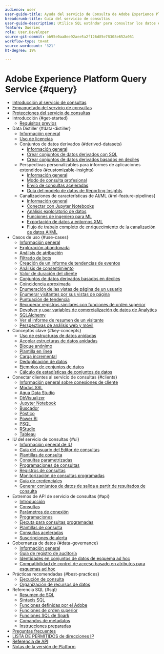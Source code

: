 ```yaml
---
audience: user
user-guide-title: Ayuda del servicio de Consulta de Adobe Experience Platform
breadcrumb-title: Guía del servicio de consultas
user-guide-description: Utilice SQL estándar para consultar los datos dentro del lago de datos en Experience Platform.
feature: Queries
role: User,Developer
source-git-commit: bb95e0aa8ee92aee5a2f126d85e78308e652a061
workflow-type: tm+mt
source-wordcount: '321'
ht-degree: 19%

---
```



# Adobe Experience Platform Query Service {#query}

- [Introducción al servicio de consultas](home.md)
- [Empaquetado del servicio de consultas](packaging.md)
- [Protecciones del servicio de consultas](guardrails.md)
- Introducción {#get-started}
   - [Requisitos previos](get-started/prerequisites.md)
- Data Distiller {#data-distiller}
   - [Información general](data-distiller/overview.md)
   - [Uso de licencias](data-distiller/license-usage.md)
   - Conjuntos de datos derivados {#derived-datasets}
      - [Información general](data-distiller/derived-datasets/overview.md)
      - [Crear conjuntos de datos derivados con SQL](data-distiller/derived-datasets/create-derived-datasets-with-sql.md)
      - [Crear conjuntos de datos derivados basados en deciles](data-distiller/derived-datasets/decile-based-derived-attributes.md)
   - Perspectivas personalizables para informes de aplicaciones extendidos {#customizable-insights}
      - [Información general](data-distiller/customizable-insights/overview.md)
      - [Modo de consulta profesional](data-distiller/customizable-insights/query-pro-mode.md)
      - [Envío de consultas aceleradas](data-distiller/customizable-insights/send-accelerated-queries.md)
      - [Guía del modelo de datos de Reporting Insights](data-distiller/customizable-insights/reporting-insights-data-model.md)
   - Canalizaciones de características de AI/ML {#ml-feature-pipelines}
      - [Información general](data-distiller/ml-feature-pipelines/overview.md)
      - [Conectar con Jupyter Notebooks](data-distiller/ml-feature-pipelines/establish-connection.md)
      - [Análisis exploratorio de datos](data-distiller/ml-feature-pipelines/exploratory-analysis.md)
      - [Funciones de ingeniero para ML](data-distiller/ml-feature-pipelines/feature-engineering.md)
      - [Exportación de datos a entornos XML](data-distiller/ml-feature-pipelines/export-data.md)
      - [Flujo de trabajo completo de enriquecimiento de la canalización de datos AI/ML](data-distiller/ml-feature-pipelines/end-to-end-notebook-workflow.md)
- Casos de uso {#use-cases}
   - [Información general](use-cases/overview.md)
   - [Exploración abandonada](use-cases/abandoned-browse.md)
   - [Análisis de atribución](use-cases/attribution-analysis.md)
   - [Filtrado de bots](use-cases/bot-filtering.md)
   - [Creación de un informe de tendencias de eventos](use-cases/trended-report-of-events.md)
   - [Análisis de consentimiento](use-cases/consent-analysis.md)
   - [Valor de duración del cliente](use-cases/customer-lifetime-value.md)
   - [Conjuntos de datos derivados basados en deciles](use-cases/deciles-use-case.md)
   - [Coincidencia aproximada](use-cases/fuzzy-match.md)
   - [Enumeración de las vistas de página de un usuario](use-cases/list-visitor-sessions.md)
   - [Enumerar visitantes por sus vistas de página](use-cases/visitors-by-number-of-page-views.md)
   - [Puntuación de tendencia](use-cases/propensity-score.md)
   - [Recuperar registros similares con funciones de orden superior](use-cases/retrieve-similar-records.md)
   - [Devolver y usar variables de comercialización de datos de Analytics](use-cases/merchandising-variables.md)
   - [SQLAlchemy](use-cases/sqlalchemy.md)
   - [Ver el informe de resumen de un visitante](use-cases/roll-up-report-of-a-visitor.md)
   - [Perspectivas de análisis web y móvil](use-cases/analytics-insights.md)
- Conceptos clave {#key-concepts}
   - [Uso de estructuras de datos anidadas](key-concepts/nested-data-structures.md)
   - [Acoplar estructuras de datos anidadas](key-concepts/flatten-nested-data.md)
   - [Bloque anónimo](key-concepts/anonymous-block.md)
   - [Plantilla en línea](key-concepts/inline-templates.md)
   - [Carga incremental](key-concepts/incremental-load.md)
   - [Deduplicación de datos](key-concepts/deduplication.md)
   - [Ejemplos de conjuntos de datos](key-concepts/dataset-samples.md)
   - [Cálculo de estadísticas de conjuntos de datos](key-concepts/dataset-statistics.md)
- Conectar clientes al servicio de consultas {#clients}
   - [Información general sobre conexiones de cliente](clients/overview.md)
   - [Modos SSL](./clients/ssl-modes.md)
   - [Aqua Data Studio](clients/aqua-data-studio.md)
   - [DbVisualizer](./clients/dbvisulaizer.md)
   - [Jupyter Notebook](clients//jupyter-notebook.md)
   - [Buscador](clients/looker.md)
   - [Póstico](clients/postico.md)
   - [Power BI](clients/power-bi.md)
   - [PSQL](clients/psql.md)
   - [RStudio](clients/rstudio.md)
   - [Tableau](clients/tableau.md)
- IU del servicio de consultas {#ui}
   - [Información general de IU](ui/overview.md)
   - [Guía del usuario del Editor de consultas](ui/user-guide.md)
   - [Plantillas de consulta](ui/query-templates.md)
   - [Consultas parametrizadas](ui/parameterized-queries.md)
   - [Programaciones de consultas](ui/query-schedules.md)
   - [Registros de consultas](ui/query-logs.md)
   - [Monitorización de consultas programadas](ui/monitor-queries.md)
   - [Guía de credenciales](ui/credentials.md)
   - [Generar conjuntos de datos de salida a partir de resultados de consulta](ui/create-datasets.md)
- Extremos de API de servicio de consultas {#api}
   - [Introducción](api/getting-started.md)
   - [Consultas](api/queries.md)
   - [Parámetros de conexión](api/connection-parameters.md)
   - [Programaciones](api/scheduled-queries.md)
   - [Ejecuta para consultas programadas](api/runs-scheduled-queries.md)
   - [Plantillas de consulta](api/query-templates.md)
   - [Consultas aceleradas](api/accelerated-queries.md)
   - [Suscripciones de alerta](api/alert-subscriptions.md)
- Gobernanza de datos {#data-governance}
   - [Información general](data-governance/overview.md)
   - [Guía de registro de auditoría](data-governance/audit-log-guide.md)
   - [Identidades en conjuntos de datos de esquema ad hoc](data-governance/ad-hoc-schema-identities.md)
   - [Compatibilidad de control de acceso basado en atributos para esquemas ad hoc](./data-governance/ad-hoc-schema-labels.md)
- Prácticas recomendadas {#best-practices}
   - [Ejecución de consulta](best-practices/writing-queries.md)
   - [Organización de recursos de datos](./best-practices/organize-data-assets.md)
- Referencia SQL {#sql}
   - [Resumen de SQL](sql/overview.md)
   - [Sintaxis SQL](sql/syntax.md)
   - [Funciones definidas por el Adobe](sql/adobe-defined-functions.md)
   - [Funciones de orden superior](sql/higher-order-functions.md)
   - [Funciones SQL de Spark](sql/spark-sql-functions.md)
   - [Comandos de metadatos](sql/metadata.md)
   - [Instrucciones preparadas](sql/prepared-statements.md)
- [Preguntas frecuentes](troubleshooting-guide.md)
- [LISTA DE PERMITIDOS de direcciones IP](ip-address-allowlist.md)
- [Referencia de API](https://www.adobe.io/experience-platform-apis/references/query-service/)
- [Notas de la versión de Platform](https://experienceleague.adobe.com/es/docs/experience-platform/release-notes/latest)
